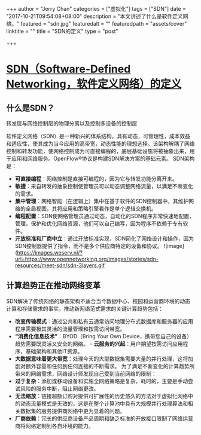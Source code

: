 +++
author = "Jerry Chan"
categories = ["虚拟化"]
tags = ["SDN"]
date = "2017-10-21T09:54:08+08:00"
description = "本文讲述了什么是软件定义网络。"
featured = "sdn.jpg"
featuredalt = ""
featuredpath = "assets/cover"
linktitle = ""
title = "SDN的定义"
type = "post"

+++

[SDN（Software-Defined Networking，软件定义网络）的定义](https://www.opennetworking.org/sdn-resources/sdn-definition)
===

什么是SDN？
---

转发层与网络控制层的物理分离以及控制多设备的控制层

软件定义网络（SDN）是一种新兴的体系结构，具有动态，可管理性，成本效益和适应性，使其成为当今应用的高带宽，动态性能的理想选择。该架构解耦了网络控制和转发功能，使网络控制成为可直接编程的，底层基础设施将被抽象出来，用于应用和网络服务。OpenFlow®协议是构建SDN解决方案的基础元素。 SDN架构是：
- **可直接编程**：网络控制是直接可编程的，因为它与转发功能分离开来。
- **敏捷**：来自转发的抽象控制使管理员可以动态调整网络流量，以满足不断变化的需求。
- **集中管理**：网络智能（在逻辑上）集中在基于软件的SDN控制器中，其维护网络的全局视图，其将应用和策略引擎看作是单个逻辑交换机。
- **编程配置**：SDN使网络管理员通过动态，自动化的SDN程序非常快速地配置，管理，保护和优化网络资源，他们可以自己编写，因为程序不依赖于专有软件。
- **开放标准和厂商中立**：通过开放标准实现，SDN简化了网络设计和操作，因为SDN控制器提供了指令，而不是多个供应商特定的设备和协议。 
    ![image](https://images.weserv.nl/?url=https://www.opennetworking.org/images/stories/sdn-resources/meet-sdn/sdn-3layers.gif


计算趋势正在推动网络变革
---

SDN解决了传统网络的静态架构不适合当今数据中心、校园和运营商环境的动态计算和存储需求的事实。推动新网络范式需求的关键计算趋势包括：
- **改变传输模式**：通过公共和私有云通常访问地理分布式数据库和服务器的应用程序需要极其灵活的流量管理和按需访问带宽。
- **“消费化信息技术”**：BYOD（Bring Your Own Device，携带您自己的设备）趋势需要既灵活又安全的网络。 - **云服务的兴起**：用户期望按需访问应用程序，基础架构和其他IT资源。
- **大数据意味着更大带宽**：处理今天的大型数据集需要大量的并行处理，这将加剧对额外容量和任何到任何连接的不断需求。 为了满足不断变化的计算趋势所带来的网络需求，网络设计师发现自己受到当前网络的限制：
- **过于复杂**：添加或移动设备和实施全网络策略是复杂，耗时的，主要是手动尝试风险的服务中断，阻止网络更改。
- **无法缩放**：链接超额订购对提供可扩展性的历史悠久的方法对于虚拟化网络中的动态流量模式是无效的，这是在整个计算池中具有大规模并行处理算法和相关数据集的服务提供商网络中更为显着的问题。
- **厂商依赖**：冗长的供应商设备产品周期和缺乏标准的开放接口限制了网络运营商将网络定制到各自环境的能力。
